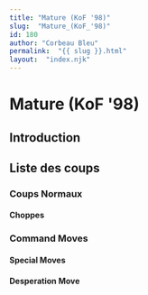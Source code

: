 ```yaml
---
title: "Mature (KoF '98)"
slug:  "Mature_(KoF_'98)"
id: 180
author: "Corbeau Bleu"
permalink:  "{{ slug }}.html"
layout:  "index.njk"
---
```


# Mature (KoF '98)

## Introduction

## Liste des coups

### Coups Normaux

#### Choppes

### Command Moves

#### Special Moves

#### Desperation Move
